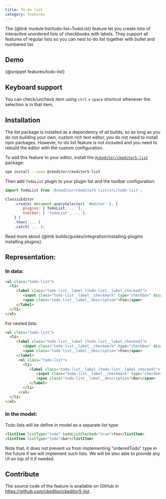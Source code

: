```yaml
---
title: To-do list
category: features
---
```


The {@link module:list/todo-list~TodoList} feature let you create lists of interactive unordered lists of checkbooks with labels. They support all features of regular lists so you can nest to-do list together with bullet and numbered list.

## Demo

{@snippet features/todo-list}

## Keyboard support

You can check/uncheck item using `ctrl` + `space` shortcut whenever the selection is in that item,

## Installation

<info-box info>
    The list package is installed as a dependency of all builds, so as long as you do not building your own, custom rich text editor, you do not need to install npm packages. However, to-do list feature is not included and you need to rebuild the editor with the custom configuration.
</info-box>

To add this feature to your editor, install the [`@ckeditor/ckeditor5-list`](https://www.npmjs.com/package/@ckeditor/ckeditor5-list) package:

```bash
npm install --save @ckeditor/ckeditor5-list
```

Then add `TodoList` plugin to your plugin list and the toolbar configuration:

```js
import TodoList from '@ckeditor/ckeditor5-list/src/todo-list';

ClassicEditor
    .create( document.querySelector( '#editor' ), {
        plugins: [ TodoList, ... ],
        toolbar: [ 'todoList', ... ],
    } )
    .then( ... )
    .catch( ... );
```

<info-box info>
    Read more about {@link builds/guides/integration/installing-plugins installing plugins}.
</info-box>

## Representation:

### In data:

```html
<ul class="todo-list">
  <li>
     <label class="todo-list__label [todo-list__label_checked]">
        <input class="todo-list__label__checkmark" type="checkbox" disabled checked />
        <span class="todo-list__label__description">Foo</span>  
     </label>
  </li>
</ul>
```

For nested lists:

```html
<ul class="todo-list">
  <li>
     <label class="todo-list__label [todo-list__label_checked]">
        <input class="todo-list__label__checkmark" type="checkbox" disabled checked />
        <span class="todo-list__label__description">Foo</span>  
     </label>
      <ul class="todo-list">
        <li>
           <label class="todo-list__label [todo-list__label_checked]">
              <input class="todo-list__label__checkmark" type="checkbox" disabled checked />
              <span class="todo-list__label__description">Bar</span>  
           </label>
        </li>
      </ul>
  </li>
</ul>
```
### In the model:

Todo lists will be define in model as a separate list type:

```html
<listItem listType="todo" todoListChecked="true">foo</listItem>
<listItem listType="todo">bar</listItem>
```

Note that, it does not prevent us from implementing "orderedTodo" type in the future if we will implement such lists. We will be also able to provide any UI on top of it if needed.

## Contribute

The source code of the feature is available on GitHub in https://github.com/ckeditor/ckeditor5-list.

